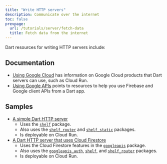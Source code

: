 ```yaml
---
title: "Write HTTP servers"
description: Communicate over the internet
toc: false
prevpage:
  url: /tutorials/server/fetch-data
  title: Fetch data from the internet
---
```


Dart resources for writing HTTP servers include:

## Documentation

* [Using Google Cloud][] has information on Google Cloud products
  that Dart servers can use, such as Cloud Run.
* [Using Google APIs][] points to resources to help you
  use Firebase and Google client APIs from a Dart app.

## Samples

* [A simple Dart HTTP server][simple-sample]
  * Uses the [`shelf`][] package.
  * Also uses the [`shelf_router`][] and [`shelf_static`][] packages.
  * Is deployable on Cloud Run.
* [A Dart HTTP server that uses Cloud Firestore][cloud-sample]
  * Uses the Cloud Firestore features in the [`googleapis`][] package.
  * Also uses the [`googleapis_auth`][], [`shelf`][], and
    [`shelf_router`][] packages.
  * Is deployable on Cloud Run.

[cloud-sample]: https://github.com/dart-lang/samples/tree/main/server/google_apis
[`googleapis`]: {{site.pub-pkg}}/googleapis
[`googleapis_auth`]: {{site.pub-pkg}}/googleapis_auth
[`shelf`]: {{site.pub-pkg}}/shelf
[`shelf_router`]: {{site.pub-pkg}}/shelf_router
[`shelf_static`]: {{site.pub-pkg}}/shelf_static
[simple-sample]: https://github.com/dart-lang/samples/tree/main/server/simple
[Using Google APIs]: /guides/google-apis
[Using Google Cloud]: /server/google-cloud
